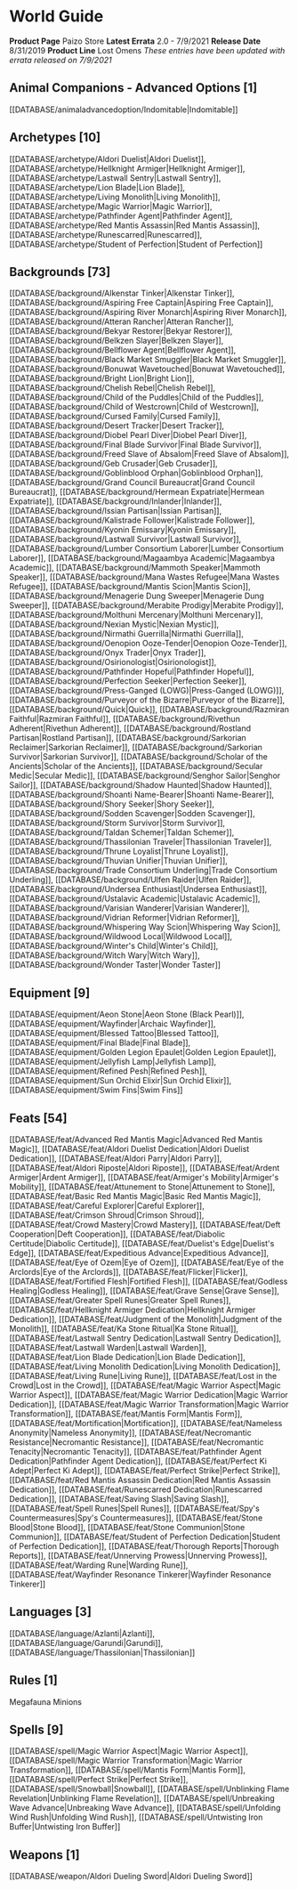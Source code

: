 ﻿---
id: '6'
name: World Guide
rarity: Common
type: Source

---
# World Guide

**Product Page** Paizo Store
**Latest Errata** 2.0 - 7/9/2021
**Release Date** 8/31/2019
**Product Line** Lost Omens
_These entries have been updated with errata released on 7/9/2021_

## Animal Companions - Advanced Options [1]

[[DATABASE/animaladvancedoption/Indomitable|Indomitable]]

## Archetypes [10]

[[DATABASE/archetype/Aldori Duelist|Aldori Duelist]], [[DATABASE/archetype/Hellknight Armiger|Hellknight Armiger]], [[DATABASE/archetype/Lastwall Sentry|Lastwall Sentry]], [[DATABASE/archetype/Lion Blade|Lion Blade]], [[DATABASE/archetype/Living Monolith|Living Monolith]], [[DATABASE/archetype/Magic Warrior|Magic Warrior]], [[DATABASE/archetype/Pathfinder Agent|Pathfinder Agent]], [[DATABASE/archetype/Red Mantis Assassin|Red Mantis Assassin]], [[DATABASE/archetype/Runescarred|Runescarred]], [[DATABASE/archetype/Student of Perfection|Student of Perfection]]

## Backgrounds [73]

[[DATABASE/background/Alkenstar Tinker|Alkenstar Tinker]], [[DATABASE/background/Aspiring Free Captain|Aspiring Free Captain]], [[DATABASE/background/Aspiring River Monarch|Aspiring River Monarch]], [[DATABASE/background/Atteran Rancher|Atteran Rancher]], [[DATABASE/background/Bekyar Restorer|Bekyar Restorer]], [[DATABASE/background/Belkzen Slayer|Belkzen Slayer]], [[DATABASE/background/Bellflower Agent|Bellflower Agent]], [[DATABASE/background/Black Market Smuggler|Black Market Smuggler]], [[DATABASE/background/Bonuwat Wavetouched|Bonuwat Wavetouched]], [[DATABASE/background/Bright Lion|Bright Lion]], [[DATABASE/background/Chelish Rebel|Chelish Rebel]], [[DATABASE/background/Child of the Puddles|Child of the Puddles]], [[DATABASE/background/Child of Westcrown|Child of Westcrown]], [[DATABASE/background/Cursed Family|Cursed Family]], [[DATABASE/background/Desert Tracker|Desert Tracker]], [[DATABASE/background/Diobel Pearl Diver|Diobel Pearl Diver]], [[DATABASE/background/Final Blade Survivor|Final Blade Survivor]], [[DATABASE/background/Freed Slave of Absalom|Freed Slave of Absalom]], [[DATABASE/background/Geb Crusader|Geb Crusader]], [[DATABASE/background/Goblinblood Orphan|Goblinblood Orphan]], [[DATABASE/background/Grand Council Bureaucrat|Grand Council Bureaucrat]], [[DATABASE/background/Hermean Expatriate|Hermean Expatriate]], [[DATABASE/background/Inlander|Inlander]], [[DATABASE/background/Issian Partisan|Issian Partisan]], [[DATABASE/background/Kalistrade Follower|Kalistrade Follower]], [[DATABASE/background/Kyonin Emissary|Kyonin Emissary]], [[DATABASE/background/Lastwall Survivor|Lastwall Survivor]], [[DATABASE/background/Lumber Consortium Laborer|Lumber Consortium Laborer]], [[DATABASE/background/Magaambya Academic|Magaambya Academic]], [[DATABASE/background/Mammoth Speaker|Mammoth Speaker]], [[DATABASE/background/Mana Wastes Refugee|Mana Wastes Refugee]], [[DATABASE/background/Mantis Scion|Mantis Scion]], [[DATABASE/background/Menagerie Dung Sweeper|Menagerie Dung Sweeper]], [[DATABASE/background/Merabite Prodigy|Merabite Prodigy]], [[DATABASE/background/Molthuni Mercenary|Molthuni Mercenary]], [[DATABASE/background/Nexian Mystic|Nexian Mystic]], [[DATABASE/background/Nirmathi Guerrilla|Nirmathi Guerrilla]], [[DATABASE/background/Oenopion Ooze-Tender|Oenopion Ooze-Tender]], [[DATABASE/background/Onyx Trader|Onyx Trader]], [[DATABASE/background/Osirionologist|Osirionologist]], [[DATABASE/background/Pathfinder Hopeful|Pathfinder Hopeful]], [[DATABASE/background/Perfection Seeker|Perfection Seeker]], [[DATABASE/background/Press-Ganged (LOWG)|Press-Ganged (LOWG)]], [[DATABASE/background/Purveyor of the Bizarre|Purveyor of the Bizarre]], [[DATABASE/background/Quick|Quick]], [[DATABASE/background/Razmiran Faithful|Razmiran Faithful]], [[DATABASE/background/Rivethun Adherent|Rivethun Adherent]], [[DATABASE/background/Rostland Partisan|Rostland Partisan]], [[DATABASE/background/Sarkorian Reclaimer|Sarkorian Reclaimer]], [[DATABASE/background/Sarkorian Survivor|Sarkorian Survivor]], [[DATABASE/background/Scholar of the Ancients|Scholar of the Ancients]], [[DATABASE/background/Secular Medic|Secular Medic]], [[DATABASE/background/Senghor Sailor|Senghor Sailor]], [[DATABASE/background/Shadow Haunted|Shadow Haunted]], [[DATABASE/background/Shoanti Name-Bearer|Shoanti Name-Bearer]], [[DATABASE/background/Shory Seeker|Shory Seeker]], [[DATABASE/background/Sodden Scavenger|Sodden Scavenger]], [[DATABASE/background/Storm Survivor|Storm Survivor]], [[DATABASE/background/Taldan Schemer|Taldan Schemer]], [[DATABASE/background/Thassilonian Traveler|Thassilonian Traveler]], [[DATABASE/background/Thrune Loyalist|Thrune Loyalist]], [[DATABASE/background/Thuvian Unifier|Thuvian Unifier]], [[DATABASE/background/Trade Consortium Underling|Trade Consortium Underling]], [[DATABASE/background/Ulfen Raider|Ulfen Raider]], [[DATABASE/background/Undersea Enthusiast|Undersea Enthusiast]], [[DATABASE/background/Ustalavic Academic|Ustalavic Academic]], [[DATABASE/background/Varisian Wanderer|Varisian Wanderer]], [[DATABASE/background/Vidrian Reformer|Vidrian Reformer]], [[DATABASE/background/Whispering Way Scion|Whispering Way Scion]], [[DATABASE/background/Wildwood Local|Wildwood Local]], [[DATABASE/background/Winter's Child|Winter's Child]], [[DATABASE/background/Witch Wary|Witch Wary]], [[DATABASE/background/Wonder Taster|Wonder Taster]]

## Equipment [9]

[[DATABASE/equipment/Aeon Stone|Aeon Stone (Black Pearl)]], [[DATABASE/equipment/Wayfinder|Archaic Wayfinder]], [[DATABASE/equipment/Blessed Tattoo|Blessed Tattoo]], [[DATABASE/equipment/Final Blade|Final Blade]], [[DATABASE/equipment/Golden Legion Epaulet|Golden Legion Epaulet]], [[DATABASE/equipment/Jellyfish Lamp|Jellyfish Lamp]], [[DATABASE/equipment/Refined Pesh|Refined Pesh]], [[DATABASE/equipment/Sun Orchid Elixir|Sun Orchid Elixir]], [[DATABASE/equipment/Swim Fins|Swim Fins]]

## Feats [54]

[[DATABASE/feat/Advanced Red Mantis Magic|Advanced Red Mantis Magic]], [[DATABASE/feat/Aldori Duelist Dedication|Aldori Duelist Dedication]], [[DATABASE/feat/Aldori Parry|Aldori Parry]], [[DATABASE/feat/Aldori Riposte|Aldori Riposte]], [[DATABASE/feat/Ardent Armiger|Ardent Armiger]], [[DATABASE/feat/Armiger's Mobility|Armiger's Mobility]], [[DATABASE/feat/Attunement to Stone|Attunement to Stone]], [[DATABASE/feat/Basic Red Mantis Magic|Basic Red Mantis Magic]], [[DATABASE/feat/Careful Explorer|Careful Explorer]], [[DATABASE/feat/Crimson Shroud|Crimson Shroud]], [[DATABASE/feat/Crowd Mastery|Crowd Mastery]], [[DATABASE/feat/Deft Cooperation|Deft Cooperation]], [[DATABASE/feat/Diabolic Certitude|Diabolic Certitude]], [[DATABASE/feat/Duelist's Edge|Duelist's Edge]], [[DATABASE/feat/Expeditious Advance|Expeditious Advance]], [[DATABASE/feat/Eye of Ozem|Eye of Ozem]], [[DATABASE/feat/Eye of the Arclords|Eye of the Arclords]], [[DATABASE/feat/Flicker|Flicker]], [[DATABASE/feat/Fortified Flesh|Fortified Flesh]], [[DATABASE/feat/Godless Healing|Godless Healing]], [[DATABASE/feat/Grave Sense|Grave Sense]], [[DATABASE/feat/Greater Spell Runes|Greater Spell Runes]], [[DATABASE/feat/Hellknight Armiger Dedication|Hellknight Armiger Dedication]], [[DATABASE/feat/Judgment of the Monolith|Judgment of the Monolith]], [[DATABASE/feat/Ka Stone Ritual|Ka Stone Ritual]], [[DATABASE/feat/Lastwall Sentry Dedication|Lastwall Sentry Dedication]], [[DATABASE/feat/Lastwall Warden|Lastwall Warden]], [[DATABASE/feat/Lion Blade Dedication|Lion Blade Dedication]], [[DATABASE/feat/Living Monolith Dedication|Living Monolith Dedication]], [[DATABASE/feat/Living Rune|Living Rune]], [[DATABASE/feat/Lost in the Crowd|Lost in the Crowd]], [[DATABASE/feat/Magic Warrior Aspect|Magic Warrior Aspect]], [[DATABASE/feat/Magic Warrior Dedication|Magic Warrior Dedication]], [[DATABASE/feat/Magic Warrior Transformation|Magic Warrior Transformation]], [[DATABASE/feat/Mantis Form|Mantis Form]], [[DATABASE/feat/Mortification|Mortification]], [[DATABASE/feat/Nameless Anonymity|Nameless Anonymity]], [[DATABASE/feat/Necromantic Resistance|Necromantic Resistance]], [[DATABASE/feat/Necromantic Tenacity|Necromantic Tenacity]], [[DATABASE/feat/Pathfinder Agent Dedication|Pathfinder Agent Dedication]], [[DATABASE/feat/Perfect Ki Adept|Perfect Ki Adept]], [[DATABASE/feat/Perfect Strike|Perfect Strike]], [[DATABASE/feat/Red Mantis Assassin Dedication|Red Mantis Assassin Dedication]], [[DATABASE/feat/Runescarred Dedication|Runescarred Dedication]], [[DATABASE/feat/Saving Slash|Saving Slash]], [[DATABASE/feat/Spell Runes|Spell Runes]], [[DATABASE/feat/Spy's Countermeasures|Spy's Countermeasures]], [[DATABASE/feat/Stone Blood|Stone Blood]], [[DATABASE/feat/Stone Communion|Stone Communion]], [[DATABASE/feat/Student of Perfection Dedication|Student of Perfection Dedication]], [[DATABASE/feat/Thorough Reports|Thorough Reports]], [[DATABASE/feat/Unnerving Prowess|Unnerving Prowess]], [[DATABASE/feat/Warding Rune|Warding Rune]], [[DATABASE/feat/Wayfinder Resonance Tinkerer|Wayfinder Resonance Tinkerer]]

## Languages [3]

[[DATABASE/language/Azlanti|Azlanti]], [[DATABASE/language/Garundi|Garundi]], [[DATABASE/language/Thassilonian|Thassilonian]]

## Rules [1]

Megafauna Minions

## Spells [9]

[[DATABASE/spell/Magic Warrior Aspect|Magic Warrior Aspect]], [[DATABASE/spell/Magic Warrior Transformation|Magic Warrior Transformation]], [[DATABASE/spell/Mantis Form|Mantis Form]], [[DATABASE/spell/Perfect Strike|Perfect Strike]], [[DATABASE/spell/Snowball|Snowball]], [[DATABASE/spell/Unblinking Flame Revelation|Unblinking Flame Revelation]], [[DATABASE/spell/Unbreaking Wave Advance|Unbreaking Wave Advance]], [[DATABASE/spell/Unfolding Wind Rush|Unfolding Wind Rush]], [[DATABASE/spell/Untwisting Iron Buffer|Untwisting Iron Buffer]]

## Weapons [1]

[[DATABASE/weapon/Aldori Dueling Sword|Aldori Dueling Sword]]